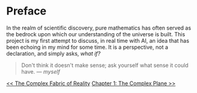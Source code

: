 # Preface

In the realm of scientific discovery, pure mathematics has often served as the bedrock upon which our understanding of the universe is built. This project is my first attempt to discuss, in real time with AI, an idea that has been echoing in my mind for some time. It is a perspective, not a declaration, and simply asks, *what if?*

> Don't think it doesn't make sense; ask yourself what sense it could have.
> — *myself*

<a href="./README.md" align="left">&lt;&lt; The Complex Fabric of Reality</a>
<a href="./CHAPTER1.md" align="right">Chapter 1: The Complex Plane &gt;&gt;</a>
